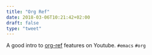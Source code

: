 ```yaml
---
title: "Org Ref"
date: 2018-03-06T10:21:42+02:00
draft: false
type: "tweet"
---
```

A good intro to [org-ref](https://www.youtube.com/watch?v=2t925KRBbFc) features on Youtube. `#emacs` `#org`
<!--more-->
